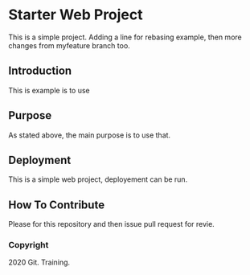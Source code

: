 # Starter Web Project

This is a simple project. Adding a line for rebasing example, then more changes from myfeature branch too.

## Introduction

This is example is to use

## Purpose

As stated above, the main purpose is to use that.

## Deployment

This is a simple web project, deployement can be run.

## How To Contribute

Please for this repository and then issue pull request for revie.

### Copyright

2020 Git. Training.